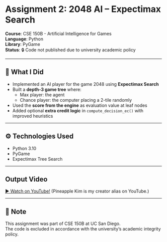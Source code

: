 # Assignment 2: 2048 AI – Expectimax Search

**Course**: CSE 150B - Artificial Intelligence for Games  
**Language**: Python  
**Library**: PyGame  
**Status**: 🔒 Code not published due to university academic policy

---

## 📌 What I Did

- Implemented an AI player for the game 2048 using **Expectimax Search**
- Built a **depth-3 game tree** where:
  - Max player: the agent
  - Chance player: the computer placing a 2-tile randomly
- Used the **score from the engine** as evaluation value at leaf nodes
- Added optional **extra credit logic** in `compute_decision_ec()` with improved heuristics

---

## ⚙️ Technologies Used

- Python 3.10
- PyGame
- Expectimax Tree Search

---

## Output Video

[▶️ Watch on YouTube!](https://youtu.be/cG-FpsGfkfU)
(Pineapple Kim is my creator alias on YouTube.)

---

## 🛑 Note

This assignment was part of CSE 150B at UC San Diego.  
The code is excluded in accordance with the university’s academic integrity policy.
